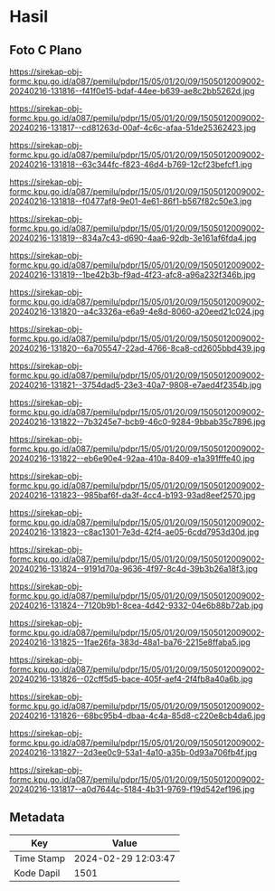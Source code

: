 # Hasil

## Foto C Plano

https://sirekap-obj-formc.kpu.go.id/a087/pemilu/pdpr/15/05/01/20/09/1505012009002-20240216-131816--f41f0e15-bdaf-44ee-b639-ae8c2bb5262d.jpg

https://sirekap-obj-formc.kpu.go.id/a087/pemilu/pdpr/15/05/01/20/09/1505012009002-20240216-131817--cd81263d-00af-4c6c-afaa-51de25362423.jpg

https://sirekap-obj-formc.kpu.go.id/a087/pemilu/pdpr/15/05/01/20/09/1505012009002-20240216-131818--63c344fc-f823-46d4-b769-12cf23befcf1.jpg

https://sirekap-obj-formc.kpu.go.id/a087/pemilu/pdpr/15/05/01/20/09/1505012009002-20240216-131818--f0477af8-9e01-4e61-86f1-b567f82c50e3.jpg

https://sirekap-obj-formc.kpu.go.id/a087/pemilu/pdpr/15/05/01/20/09/1505012009002-20240216-131819--834a7c43-d690-4aa6-92db-3e161af6fda4.jpg

https://sirekap-obj-formc.kpu.go.id/a087/pemilu/pdpr/15/05/01/20/09/1505012009002-20240216-131819--1be42b3b-f9ad-4f23-afc8-a96a232f346b.jpg

https://sirekap-obj-formc.kpu.go.id/a087/pemilu/pdpr/15/05/01/20/09/1505012009002-20240216-131820--a4c3326a-e6a9-4e8d-8060-a20eed21c024.jpg

https://sirekap-obj-formc.kpu.go.id/a087/pemilu/pdpr/15/05/01/20/09/1505012009002-20240216-131820--6a705547-22ad-4766-8ca8-cd2605bbd439.jpg

https://sirekap-obj-formc.kpu.go.id/a087/pemilu/pdpr/15/05/01/20/09/1505012009002-20240216-131821--3754dad5-23e3-40a7-9808-e7aed4f2354b.jpg

https://sirekap-obj-formc.kpu.go.id/a087/pemilu/pdpr/15/05/01/20/09/1505012009002-20240216-131822--7b3245e7-bcb9-46c0-9284-9bbab35c7896.jpg

https://sirekap-obj-formc.kpu.go.id/a087/pemilu/pdpr/15/05/01/20/09/1505012009002-20240216-131822--eb6e90e4-92aa-410a-8409-e1a391fffe40.jpg

https://sirekap-obj-formc.kpu.go.id/a087/pemilu/pdpr/15/05/01/20/09/1505012009002-20240216-131823--985baf6f-da3f-4cc4-b193-93ad8eef2570.jpg

https://sirekap-obj-formc.kpu.go.id/a087/pemilu/pdpr/15/05/01/20/09/1505012009002-20240216-131823--c8ac1301-7e3d-42f4-ae05-6cdd7953d30d.jpg

https://sirekap-obj-formc.kpu.go.id/a087/pemilu/pdpr/15/05/01/20/09/1505012009002-20240216-131824--9191d70a-9636-4f97-8c4d-39b3b26a18f3.jpg

https://sirekap-obj-formc.kpu.go.id/a087/pemilu/pdpr/15/05/01/20/09/1505012009002-20240216-131824--7120b9b1-8cea-4d42-9332-04e6b88b72ab.jpg

https://sirekap-obj-formc.kpu.go.id/a087/pemilu/pdpr/15/05/01/20/09/1505012009002-20240216-131825--1fae26fa-383d-48a1-ba76-2215e8ffaba5.jpg

https://sirekap-obj-formc.kpu.go.id/a087/pemilu/pdpr/15/05/01/20/09/1505012009002-20240216-131826--02cff5d5-bace-405f-aef4-2f4fb8a40a6b.jpg

https://sirekap-obj-formc.kpu.go.id/a087/pemilu/pdpr/15/05/01/20/09/1505012009002-20240216-131826--68bc95b4-dbaa-4c4a-85d8-c220e8cb4da6.jpg

https://sirekap-obj-formc.kpu.go.id/a087/pemilu/pdpr/15/05/01/20/09/1505012009002-20240216-131827--2d3ee0c9-53a1-4a10-a35b-0d93a706fb4f.jpg

https://sirekap-obj-formc.kpu.go.id/a087/pemilu/pdpr/15/05/01/20/09/1505012009002-20240216-131817--a0d7644c-5184-4b31-9769-f19d542ef196.jpg


## Metadata

| Key        | Value               |
| ---------- | ------------------- |
| Time Stamp | 2024-02-29 12:03:47 |
| Kode Dapil | 1501                |



